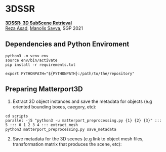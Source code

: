 # 3DSSR

**[3DSSR: 3D SubScene Retrieval][1]**  
[Reza Asad][RA], [Manolis Savva][MS], SGP 2021


## Dependencies and Python Enviroment
```
python3 -m venv env
source env/bin/activate
pip install -r requirements.txt

export PYTHONPATH="${PYTHONPATH}:/path/to/the/repository"
```

## Preparing Matterport3D
1. Extract 3D object instances and save the metadata for objects (e.g oriented bounding boxes, caegory, etc):
```
cd scripts
parallel -j5 "python3 -u matterport_preprocessing.py {1} {2} {3}" ::: 5 ::: 0 1 2 3 4 ::: extract_mesh
python3 matterport_preprocessing.py save_metadata
```
2. Save metadata for the 3D scenes (e.g link to object mesh files, transformation matrix that produces the scene, etc):
```

```


[1]: https://sgp2021.github.io/
[RA]: https://reza-asad.github.io/
[MS]: https://msavva.github.io/
